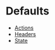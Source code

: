 # Defaults

* [Actions](DefaultActions.md)
* [Headers](DefaultHeaders.md)
* [State](DefaultState.md)
